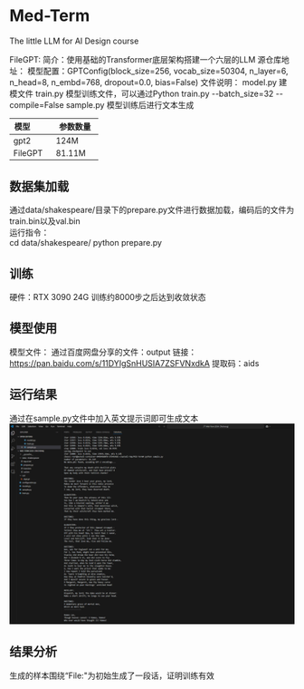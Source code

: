 # Med-Term
The little LLM for AI Design course

FileGPT:
  简介：使用基础的Transformer底层架构搭建一个六层的LLM
  源仓库地址：
  模型配置：GPTConfig(block_size=256, vocab_size=50304, n_layer=6, n_head=8, n_embd=768, dropout=0.0, bias=False)
  文件说明：
      model.py 建模文件
      train.py 模型训练文件，可以通过Python train.py --batch_size=32 --compile=False
      sample.py 模型训练后进行文本生成


| 模型         | 参数数量 |
| ------------| -------- |
| gpt2        | 124M     |
| FileGPT     | 81.11M     |

## 数据集加载
通过data/shakespeare/目录下的prepare.py文件进行数据加载，编码后的文件为train.bin以及val.bin\
运行指令：\
cd data/shakespeare/
python prepare.py

## 训练
硬件：RTX 3090 24G
训练约8000步之后达到收敛状态

## 模型使用
模型文件：
  通过百度网盘分享的文件：output
  链接：https://pan.baidu.com/s/11DYIgSnHUSIA7ZSFVNxdkA 
  提取码：aids

## 运行结果
通过在sample.py文件中加入英文提示词即可生成文本
![img_1.png](img_1.png)

## 结果分析
生成的样本围绕“File:"为初始生成了一段话，证明训练有效
